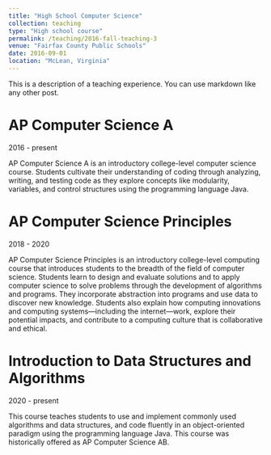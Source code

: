 ```yaml
---
title: "High School Computer Science"
collection: teaching
type: "High school course"
permalink: /teaching/2016-fall-teaching-3
venue: "Fairfax County Public Schools"
date: 2016-09-01
location: "McLean, Virginia"
---
```


This is a description of a teaching experience. You can use markdown like any other post.

AP Computer Science A
======
2016 - present

AP Computer Science A is an introductory college-level computer science course. Students cultivate their understanding of coding through analyzing, writing, and testing code as they explore concepts like modularity, variables, and control structures using the programming language Java.

AP Computer Science Principles
======
2018 - 2020

AP Computer Science Principles is an introductory college-level computing course that introduces students to the breadth of the field of computer science. Students learn to design and evaluate solutions and to apply computer science to solve problems through the development of algorithms and programs. They incorporate abstraction into programs and use data to discover new knowledge. Students also explain how computing innovations and computing systems—including the internet—work, explore their potential impacts, and contribute to a computing culture that is collaborative and ethical.

Introduction to Data Structures and Algorithms
======

2020 - present

This course teaches students to use and implement commonly used algorithms and data
structures, and code fluently in an object-oriented paradigm using the
programming language Java. This course was historically offered as AP Computer Science AB.
